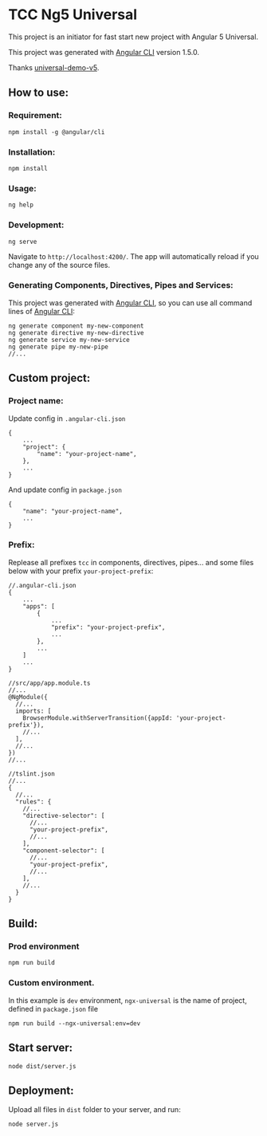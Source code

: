 # TCC Ng5 Universal

This project is an initiator for fast start new project with Angular 5 Universal.

This project was generated with [Angular CLI](https://github.com/angular/angular-cli) version 1.5.0.

Thanks [universal-demo-v5](https://github.com/evertonrobertoauler/universal-demo-v5).


How to use:
-------------
### Requirement:
```
npm install -g @angular/cli
```

### Installation:
```
npm install
```
    
### Usage:
```
ng help
```

### Development:
```
ng serve
```
Navigate to `http://localhost:4200/`. The app will automatically reload if you change any of the source files.
    
    
### Generating Components, Directives, Pipes and Services:
This project was generated with [Angular CLI](https://github.com/angular/angular-cli), so you can use all command lines of [Angular CLI](https://github.com/angular/angular-cli): 
```
ng generate component my-new-component
ng generate directive my-new-directive
ng generate service my-new-service
ng generate pipe my-new-pipe
//...
```
    
Custom project:
-------------
### Project name:
Update config in `.angular-cli.json`
```
{
    ...
    "project": {
        "name": "your-project-name",
    },
    ...
}
```
And update config in `package.json`
```
{
    "name": "your-project-name",
    ...
}
```

### Prefix:
Replease all prefixes `tcc` in components, directives, pipes... and some files below with your prefix `your-project-prefix`:
```
//.angular-cli.json
{
    ...
    "apps": [
        {
            ...
            "prefix": "your-project-prefix",
            ...
        },
        ...
    ]
    ...
}
```

```
//src/app/app.module.ts
//...
@NgModule({
  //...
  imports: [
    BrowserModule.withServerTransition({appId: 'your-project-prefix'}),
    //...
  ],
  //...
})
//...
```

```
//tslint.json
//...
{
  //...
  "rules": {
    //...
    "directive-selector": [
      //...
      "your-project-prefix",
      //...
    ],
    "component-selector": [
      //...
      "your-project-prefix",
      //...
    ],
    //...
  }
}
```
   
Build:
-------------
### Prod environment
```
npm run build
```
    
### Custom environment.
In this example is `dev` environment, `ngx-universal` is the name of project, defined in `package.json` file
```
npm run build --ngx-universal:env=dev
```
   
Start server:
-------------
```
node dist/server.js
```
   
Deployment:
-------------
Upload all files in `dist` folder to your server, and run:
```
node server.js
```
